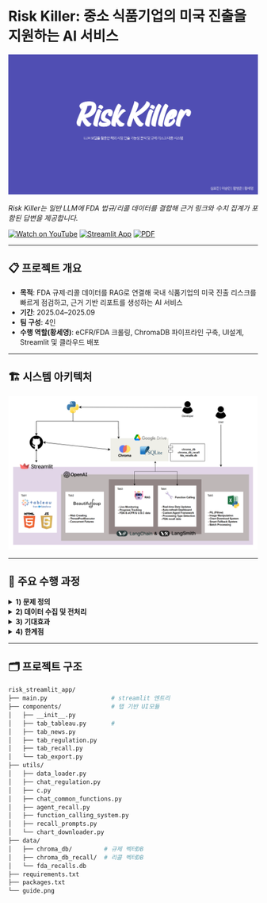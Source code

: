 <h1 align="left">Risk Killer: 중소 식품기업의 미국 진출을 지원하는 AI 서비스</h1>

<p align="left">
  <a href="./Risk_killer.pdf">
    <img src="./Risk_Killer.png" width="900" alt="Risk Killer 발표 썸네일 (클릭하면 PDF)">
  </a>
</p>

<p align="left">
  <em>Risk Killer는 일반 LLM에 FDA 법규/리콜 데이터를 결합해 근거 링크와 수치 집계가 포함된 답변을 제공합니다.</em>
</p>

<div align="left">
  
[![Watch on YouTube](https://img.shields.io/badge/YouTube-FF0000?logo=youtube&logoColor=white)](https://youtu.be/fcc8h7o8pXs)
[![Streamlit App](https://img.shields.io/badge/Streamlit-App-green)](https://riskstremlaitapp.streamlit.app/)
[![PDF](https://img.shields.io/badge/Slides-PDF-blue)](./Risk_killer.pdf)

</div>

---

## 📋 프로젝트 개요

- **목적**: FDA 규제·리콜 데이터를 RAG로 연결해 국내 식품기업의 미국 진출 리스크를 빠르게 점검하고, 근거 기반 리포트를 생성하는 AI 서비스  
- **기간**: 2025.04–2025.09  
- **팀 구성**: 4인  
- **수행 역할(황세영)**: eCFR/FDA 크롤링, ChromaDB 파이프라인 구축, UI설계, Streamlit 및 클라우드 배포

---

## 🏗️ 시스템 아키텍처
<p align="left"><img src="architecture.png" width="700" alt="Risk Killer Architecture"></p>

---

## 📌 주요 수행 과정

<details>
<summary><b>1) 문제 정의</b></summary>

중소 식품기업이 미국 진출 시 규제 적합성(성분·표시·첨가물·알레르겐)과 리콜 리스크를 사전에 점검하기 어려움.

요구사항: 제품 정보 기반 규제 적합성 힌트, 유사 리콜 사례 탐색, 수치 질의(예: “최근 1년 알레르겐 리콜 Top5”), 근거 링크·원문 인용.
</details>

<details>
<summary><b>2) 데이터 수집 및 전처리</b></summary>

크롤링: eCFR Title 21 최근 변경(Chapter 1 / Subchapter A·B·L)과 FDA 리콜 페이지.

정규화: document_type(guidance/regulation/recall), category(additives/allergen/labeling/ecfr/usc 등), title/url/chunks와 도메인별 온톨로지(ont_allergen, ont_contaminant, ont_recall_reason 등) 스키마 통합.

벡터화: 한글 번역·요약 텍스트를 문단 단위로 분할하여 ChromaDB에 임베딩 저장, 메타데이터 필터로 조건 검색.

요약·통계 저장: 리콜 핵심 메타와 집계에 적합한 필드를 SQLite에 별도 보관.
</details>

<details>
<summary><b>3) 기대효과</b></summary>

규정·가이던스·리콜 근거 인용형 답변으로 의사결정 신뢰성 향상.

키워드가 아닌 시멘틱 검색과 조건 필터링으로 탐색 효율화.

Function Calling을 통해 개수/순위/기간별 집계 요청에 즉시 응답.

Streamlit UI로 분석–증거–요약 보고까지 단일 화면에서 수행.
</details>

<details>
<summary><b>4) 한계점</b></summary>

법률 자문이 아닌 보조 도구로, 최종 준수 판단은 전문가 검토 필요.

크롤링/번역 품질과 원문 개정에 따른 시의성 의존.

RAG로 할루시네이션을 줄였으나 모델 한계에 따른 오답 가능.

현재 식품 분야 중심(확장 설계는 가능).
</details>

---

## 🗂️ 프로젝트 구조

```bash
risk_streamlit_app/
├── main.py                  # streamlit 엔트리
├── components/              # 탭 기반 UI모듈
│   ├── __init__.py    
│   ├── tab_tableau.py       #
│   ├── tab_news.py
│   ├── tab_regulation.py
│   ├── tab_recall.py
│   └── tab_export.py
├── utils/
│   ├── data_loader.py
│   ├── chat_regulation.py
│   ├── c.py
│   ├── chat_common_functions.py
│   ├── agent_recall.py
│   ├── function_calling_system.py
│   ├── recall_prompts.py
│   └── chart_downloader.py
├── data/
│   ├── chroma_db/         # 규제 벡터DB
│   ├── chroma_db_recall/  # 리콜 벡터DB
│   └── fda_recalls.db
├── requirements.txt
├── packages.txt
└── guide.png
